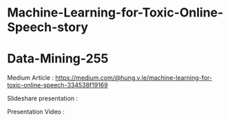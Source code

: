 # Machine-Learning-for-Toxic-Online-Speech-story

# Data-Mining-255

Medium Article : https://medium.com/@hung.v.le/machine-learning-for-toxic-online-speech-334538f19169

Slideshare presentation : 

Presentation Video : 
